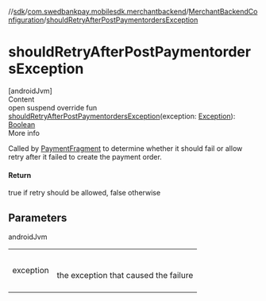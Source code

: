 //[sdk](../../../index.md)/[com.swedbankpay.mobilesdk.merchantbackend](../index.md)/[MerchantBackendConfiguration](index.md)/[shouldRetryAfterPostPaymentordersException](should-retry-after-post-paymentorders-exception.md)



# shouldRetryAfterPostPaymentordersException  
[androidJvm]  
Content  
open suspend override fun [shouldRetryAfterPostPaymentordersException](should-retry-after-post-paymentorders-exception.md)(exception: [Exception](https://kotlinlang.org/api/latest/jvm/stdlib/kotlin/-exception/index.html)): [Boolean](https://kotlinlang.org/api/latest/jvm/stdlib/kotlin/-boolean/index.html)  
More info  


Called by [PaymentFragment](../../com.swedbankpay.mobilesdk/-payment-fragment/index.md) to determine whether it should fail or allow retry after it failed to create the payment order.



#### Return  


true if retry should be allowed, false otherwise



## Parameters  
  
androidJvm  
  
| | |
|---|---|
| <a name="com.swedbankpay.mobilesdk.merchantbackend/MerchantBackendConfiguration/shouldRetryAfterPostPaymentordersException/#java.lang.Exception/PointingToDeclaration/"></a>exception| <a name="com.swedbankpay.mobilesdk.merchantbackend/MerchantBackendConfiguration/shouldRetryAfterPostPaymentordersException/#java.lang.Exception/PointingToDeclaration/"></a><br><br>the exception that caused the failure<br><br>|
  
  



